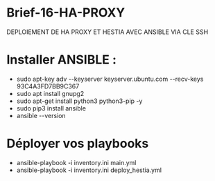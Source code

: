 # Brief-16-HA-PROXY
DEPLOIEMENT DE HA PROXY ET HESTIA AVEC ANSIBLE VIA CLE SSH
# Installer ANSIBLE :
- sudo apt-key adv --keyserver keyserver.ubuntu.com --recv-keys 93C4A3FD7BB9C367
- sudo apt install gnupg2
- sudo apt-get install python3 python3-pip -y
- sudo pip3 install ansible
- ansible --version

# Déployer vos playbooks
- ansible-playbook -i inventory.ini main.yml
- ansible-playbook -i inventory.ini deploy_hestia.yml
